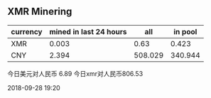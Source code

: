 ## XMR Minering

|currency|mined in last 24 hours|all|in pool|
|---|---|---|---|
|XMR|0.003|0.63|0.423|
|CNY|2.394|508.029|340.944|

今日美元对人民币 6.89	今日xmr对人民币806.53


2018-09-28 19:20